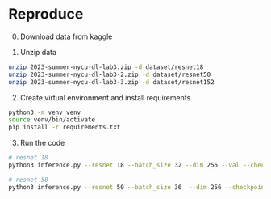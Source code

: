 # Reproduce

0. Download data from kaggle

1. Unzip data

```bash
unzip 2023-summer-nycu-dl-lab3.zip -d dataset/resnet18
unzip 2023-summer-nycu-dl-lab3-2.zip -d dataset/resnet50
unzip 2023-summer-nycu-dl-lab3-3.zip -d dataset/resnet152
```

2. Create virtual environment and install requirements

```bash
python3 -m venv venv
source venv/bin/activate
pip install -r requirements.txt
```

3. Run the code

```bash
# resnet 18
python3 inference.py --resnet 18 --batch_size 32 --dim 256 --val --checkpoint checkpoicheckpoint/resnet18-epoch955-acc98.81.pt

# resnet 50
python3 inference.py --resnet 50 --batch_size 36  --dim 256 --checkpoint checkpoint/resnet50-epoch545-acc98.5.pt
```
